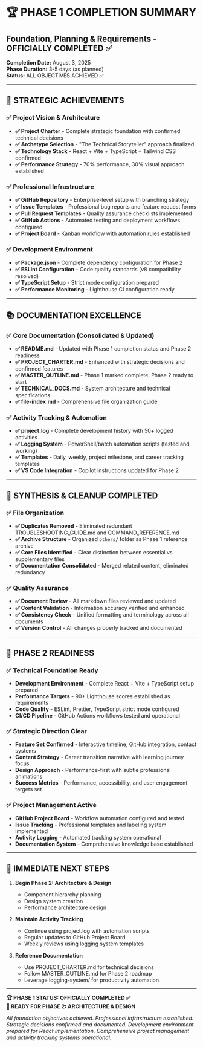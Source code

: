 # 🏆 PHASE 1 COMPLETION SUMMARY

## Foundation, Planning & Requirements - OFFICIALLY COMPLETED ✅

**Completion Date:** August 3, 2025  
**Phase Duration:** 3-5 days (as planned)  
**Status:** ALL OBJECTIVES ACHIEVED ✅

---

## 🎯 **STRATEGIC ACHIEVEMENTS**

### ✅ Project Vision & Architecture

- **✅ Project Charter** - Complete strategic foundation with confirmed technical decisions
- **✅ Archetype Selection** - "The Technical Storyteller" approach finalized
- **✅ Technology Stack** - React + Vite + TypeScript + Tailwind CSS confirmed
- **✅ Performance Strategy** - 70% performance, 30% visual approach established

### ✅ Professional Infrastructure

- **✅ GitHub Repository** - Enterprise-level setup with branching strategy
- **✅ Issue Templates** - Professional bug reports and feature request forms
- **✅ Pull Request Templates** - Quality assurance checklists implemented
- **✅ GitHub Actions** - Automated testing and deployment workflows configured
- **✅ Project Board** - Kanban workflow with automation rules established

### ✅ Development Environment

- **✅ Package.json** - Complete dependency configuration for Phase 2
- **✅ ESLint Configuration** - Code quality standards (v8 compatibility resolved)
- **✅ TypeScript Setup** - Strict mode configuration prepared
- **✅ Performance Monitoring** - Lighthouse CI configuration ready

---

## 📚 **DOCUMENTATION EXCELLENCE**

### ✅ Core Documentation (Consolidated & Updated)

- **✅ README.md** - Updated with Phase 1 completion status and Phase 2 readiness
- **✅ PROJECT_CHARTER.md** - Enhanced with strategic decisions and confirmed features
- **✅ MASTER_OUTLINE.md** - Phase 1 marked complete, Phase 2 ready to start
- **✅ TECHNICAL_DOCS.md** - System architecture and technical specifications
- **✅ file-index.md** - Comprehensive file organization guide

### ✅ Activity Tracking & Automation

- **✅ project.log** - Complete development history with 50+ logged activities
- **✅ Logging System** - PowerShell/batch automation scripts (tested and working)
- **✅ Templates** - Daily, weekly, project milestone, and career tracking templates
- **✅ VS Code Integration** - Copilot instructions updated for Phase 2

---

## 🧹 **SYNTHESIS & CLEANUP COMPLETED**

### ✅ File Organization

- **✅ Duplicates Removed** - Eliminated redundant TROUBLESHOOTING_GUIDE.md and COMMAND_REFERENCE.md
- **✅ Archive Structure** - Organized `others/` folder as Phase 1 reference archive
- **✅ Core Files Identified** - Clear distinction between essential vs supplementary files
- **✅ Documentation Consolidated** - Merged related content, eliminated redundancy

### ✅ Quality Assurance

- **✅ Document Review** - All markdown files reviewed and updated
- **✅ Content Validation** - Information accuracy verified and enhanced
- **✅ Consistency Check** - Unified formatting and terminology across all documents
- **✅ Version Control** - All changes properly tracked and documented

---

## 🚀 **PHASE 2 READINESS**

### ✅ Technical Foundation Ready

- **Development Environment** - Complete React + Vite + TypeScript setup prepared
- **Performance Targets** - 90+ Lighthouse scores established as requirements
- **Code Quality** - ESLint, Prettier, TypeScript strict mode configured
- **CI/CD Pipeline** - GitHub Actions workflows tested and operational

### ✅ Strategic Direction Clear

- **Feature Set Confirmed** - Interactive timeline, GitHub integration, contact systems
- **Content Strategy** - Career transition narrative with learning journey focus
- **Design Approach** - Performance-first with subtle professional animations
- **Success Metrics** - Performance, accessibility, and user engagement targets set

### ✅ Project Management Active

- **GitHub Project Board** - Workflow automation configured and tested
- **Issue Tracking** - Professional templates and labeling system implemented
- **Activity Logging** - Automated tracking system operational
- **Documentation System** - Comprehensive knowledge base established

---

## 🎯 **IMMEDIATE NEXT STEPS**

1. **Begin Phase 2: Architecture & Design**
   - Component hierarchy planning
   - Design system creation
   - Performance architecture design

2. **Maintain Activity Tracking**
   - Continue using project.log with automation scripts
   - Regular updates to GitHub Project Board
   - Weekly reviews using logging system templates

3. **Reference Documentation**
   - Use PROJECT_CHARTER.md for technical decisions
   - Follow MASTER_OUTLINE.md for Phase 2 roadmap
   - Leverage logging-system/ for productivity automation

---

**🏆 PHASE 1 STATUS: OFFICIALLY COMPLETED ✅**  
**🚀 READY FOR PHASE 2: ARCHITECTURE & DESIGN**

_All foundation objectives achieved. Professional infrastructure established. Strategic decisions confirmed and documented. Development environment prepared for React implementation. Comprehensive project management and activity tracking systems operational._
